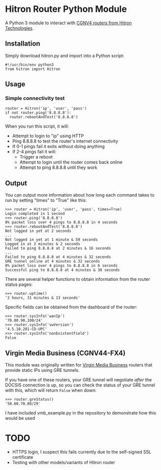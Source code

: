 # Hitron Router Python Module
A Python 3 module to interact with [CGNV4 routers from Hitron Technologies](https://www.hitrontech.com/product/cgnv4/).

## Installation
Simply download hitron.py and import into a Python script:
```
#!/usr/bin/env python3
from hitron import Hitron
```
## Usage
### Simple connectivity test
```
router = Hitron('ip', 'user', 'pass')
if not router.ping('8.8.8.8'):
  router.rebootAndTest('8.8.8.8')
```
When you run this script, it will:
* Attempt to login to "ip" using HTTP
* Ping 8.8.8.8 to test the router's internet connectivity
* If 0-1 pings fail it exits without doing anything
* If 2-4 pings fail it will:
  * Trigger a reboot
  * Attempt to login until the router comes back online
  * Attempt to ping 8.8.8.8 until they work

## Output
You can output more information about how long each command takes to run by setting "times" to "True" like this:
```
>>> router = Hitron('ip', 'user', 'pass', times=True)
Login completed in 1 second
>>> router.ping('8.8.8.8')
0% packet loss over 4 pings to 8.8.8.8 in 4 seconds
>>> router.rebootAndTest('8.8.8.8')
Not logged in yet at 2 seconds
...
Not logged in yet at 1 minute & 59 seconds
Logged in at 2 minutes & 2 seconds
Failed to ping 8.8.8.8 at 2 minutes & 16 seconds
...
Failed to ping 8.8.8.8 at 4 minutes & 32 seconds
GRE tunnel online at 4 minutes & 32 seconds
0% packet loss over 4 pings to 8.8.8.8 in 6 seconds
Successful ping to 8.8.8.8 at 4 minutes & 38 seconds
```
There are several helper functions to obtain information from the router status pages:
```
>>> router.uptime()
'2 hours, 31 minutes & 13 seconds'
```
Specific fields can be obtained from the dashboard of the router:
```
>>> router.sysInfo('wanIp')
'70.80.90.100/24'
>>> router.sysInfo('swVersion')
'4.5.10.201-CD-UPC'
>>> router.sysInfo('nonExistentField')
False
```

## Virgin Media Business (CGNV44-FX4)
This module was originally written for [Virgin Media Business](https://www.virginmediabusiness.co.uk/help-and-advice/products-and-services/hitron-router-guide/) routers that provide static IPs using GRE tunnels.

If you have one of these routers, your GRE tunnel will negotiate _after_ the DOCSIS connection is up, so you can check the status of your GRE tunnel with this, which will return `False` when down:
```
>>> router.greStatus()
'50.60.70.80/29'
```
I have included vmb_example.py in the repository to demonstrate how this would be used

# TODO
* HTTPS login, I suspect this fails currently due to the self-signed SSL certificate
* Testing with other models/variants of Hitron router
